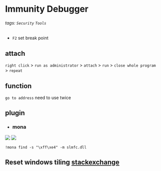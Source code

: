# Immunity Debugger
###### tags: `Security` `Tools`

 - `F2` set break point
 
## attach
`right click` > `run as administrator` > `attach` > `run` > `close whole program` > `repeat`

## function
`go to address` need to use twice

## plugin
 - ### mona
![](https://i.imgur.com/uknVwPW.png)
![](https://i.imgur.com/J8hFsUC.png)

`!mona find -s "\xff\xe4" -m slmfc.dll`


## Reset windows tiling [stackexchange](https://reverseengineering.stackexchange.com/questions/13161/immunity-debugger-reset-windows-to-default-tiling)
